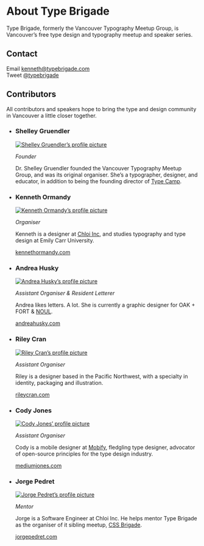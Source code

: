 # About Type Brigade

Type Brigade, formerly the Vancouver Typography Meetup Group, is Vancouver’s free type design and typography meetup and speaker series.

## Contact

Email [kenneth@typebrigade.com](mailto:kenneth@typebrigade.com)<br/>
Tweet [@typebrigade](http://twitter.com/typebrigade)<br/>
<!-- Call [778 722 1587](tel:7787221587) -->

## Contributors

All contributors and speakers hope to bring the type and design community in Vancouver a little closer together.

- ### Shelley Gruendler

  [![Shelley Gruendler’s profile picture](/images/team-shelley.jpg)](http://typecamp.org)

  _Founder_

  Dr. Shelley Gruendler founded the Vancouver Typography Meetup Group, and was its original organiser. She’s a typographer, designer, and educator, in addition to being the founding director of [Type Camp](http://typecamp.org).

- ### Kenneth Ormandy

  [![Kenneth Ormandy’s profile picture](/images/team-kenneth.jpg)](http://kennethormandy.com)

  _Organiser_

  Kenneth is a designer at [Chloi Inc](http://chloi.io), and studies typography and type design at Emily Carr University.

  [kennethormandy.com](http://kennethormandy.com)

- ### Andrea Husky

  [![Andrea Husky’s profile picture](/images/team-andrea.jpg)](http://andreahusky.com)

  _Assistant Organiser & Resident Letterer_

  Andrea likes letters. A lot. She is currently a graphic designer for OAK + FORT & [NOUL](http://www.noul.com).

  [andreahusky.com](http://andreahusky.com)

- ### Riley Cran

  [![Riley Cran’s profile picture](/images/team-riley.jpg)](http://rileycran.com)

  _Assistant Organiser_

  Riley is a designer based in the Pacific Northwest, with a specialty in identity, packaging and illustration.

  [rileycran.com](http://rileycran.com)

- ### Cody Jones

  [![Cody Jones’ profile picture](/images/team-cody.jpg)](http://mediumjones.com)

  _Assistant Organiser_

  Cody is a mobile designer at [Mobify](http://mobify), fledgling type designer, advocator of open-source principles for the type design industry.

  [mediumjones.com](http://mediumjones.com)

<!--

- ### Tracy Abrahms

  [![Tracy Abrahms’ profile picture](http://avatars.io/twitter/hackygolucky?size=large)](http://hackygolucky.com)

  _Mentor_

  Tracy organises [CascadiaJS](http://cascadiajs.com/) and [PDXNode](http://pdxnode.org), inciting confidence in people one compliment at a time. She helps mentor Type Brigade by sharing organisational resources.

  [hackygolucky.com](http://hackygolucky.com)

-->

- ### Jorge Pedret

  [![Jorge Pedret’s profile picture](/images/team-jorge.jpg)](http://jorgepedret.com)

  _Mentor_

  Jorge is a Software Engineer at Chloi Inc. He helps mentor Type Brigade as the organiser of it sibling meetup, [CSS Brigade](http://cssbrigade.com).

  [jorgepedret.com](http://jorgepedret.com)
